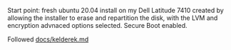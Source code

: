 Start point: fresh ubuntu 20.04 install on my Dell Latitude 7410 created by
allowing the installer to erase and repartition the disk, with the LVM and
encryption advnaced options selected. Secure Boot enabled.

Followed [docs/kelderek.md](docs/kelderek.md)
